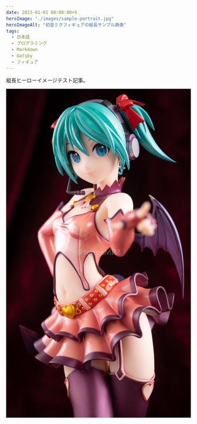 ```yaml
---
date: 2023-01-01 00:00:00+9
heroImage: "./images/sample-portrait.jpg"
heroImageAlt: "初音ミクフィギュアの縦長サンプル画像"
tags:
  - 日本語
  - プログラミング
  - Markdown
  - Gatsby
  - フィギュア
---
```


縦長ヒーローイメージテスト記事。

<!-- more -->

![portrait](./images/sample-portrait.jpg)
